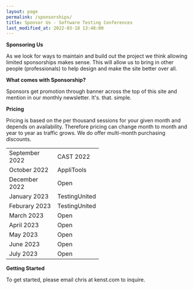```yaml
---
layout: page
permalink: /sponsorships/
title: Sponsor Us - Software Testing Conferences
last_modified_at: 2022-03-18 13:48:00
---
```


**Sponsoring Us**

As we look for ways to maintain and build out the project we think allowing limited sponsorships makes sense. This will
allow us to bring in other people (professionals) to help design and make the site better over all.

**What comes with Sponsorship?**

Sponsors get promotion through banner across the top of this site and mention in our monthly newsletter. It's. that.
simple.

**Pricing**

Pricing is based on the per thousand sessions for your given month and depends on availability. Therefore pricing can
change month to month and year to year as traffic grows. We do offer multi-month purchasing discounts.

<table style="width:50%" align="center">
  <tr>
    <td>September 2022</td>
    <td>CAST 2022</td>
  </tr>
  <tr>
    <td>October 2022</td>
    <td>AppliTools</td>
  </tr>
  <tr>
    <td>December 2022</td>
    <td>Open</td>
  </tr>
  <tr>
    <td>January 2023</td>
    <td>TestingUnited</td>
  </tr>
  <tr>
    <td>Feburary 2023</td>
    <td>TestingUnited</td>
  </tr>
  <tr>
    <td>March 2023</td>
    <td>Open</td>
  </tr>
  <tr>
    <td>April 2023</td>
    <td>Open</td>
  </tr>
  <tr>
    <td>May 2023</td>
    <td>Open</td>
  </tr>
  <tr>
    <td>June 2023</td>
    <td>Open</td>
  </tr>
    <tr>
    <td>July 2023</td>
    <td>Open</td>
  </tr>
</table>


**Getting Started**

To get started, please email chris at kenst.com to inquire.